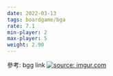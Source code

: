 ```yaml
---
date: 2022-03-13
tags: boardgame/bga
rate: 7.1
min-player: 2
max-player: 5
weight: 2.90
---
```


參考: bgg link
<a href="https://imgur.com/rXRNHUU"><img src="https://i.imgur.com/rXRNHUU.jpg" title="source: imgur.com"/></a>